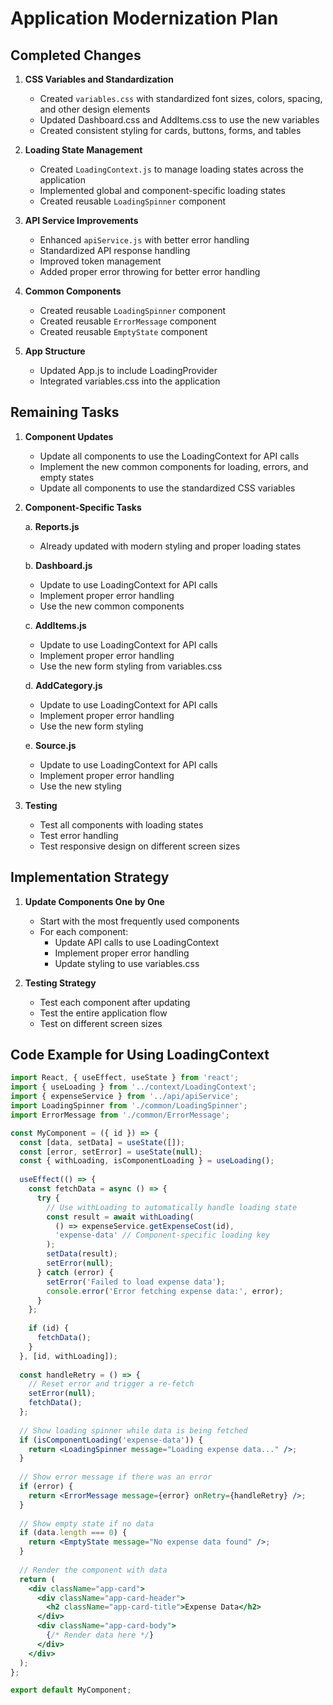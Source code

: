 # Application Modernization Plan

## Completed Changes

1. **CSS Variables and Standardization**
   - Created `variables.css` with standardized font sizes, colors, spacing, and other design elements
   - Updated Dashboard.css and AddItems.css to use the new variables
   - Created consistent styling for cards, buttons, forms, and tables

2. **Loading State Management**
   - Created `LoadingContext.js` to manage loading states across the application
   - Implemented global and component-specific loading states
   - Created reusable `LoadingSpinner` component

3. **API Service Improvements**
   - Enhanced `apiService.js` with better error handling
   - Standardized API response handling
   - Improved token management
   - Added proper error throwing for better error handling

4. **Common Components**
   - Created reusable `LoadingSpinner` component
   - Created reusable `ErrorMessage` component
   - Created reusable `EmptyState` component

5. **App Structure**
   - Updated App.js to include LoadingProvider
   - Integrated variables.css into the application

## Remaining Tasks

1. **Component Updates**
   - Update all components to use the LoadingContext for API calls
   - Implement the new common components for loading, errors, and empty states
   - Update all components to use the standardized CSS variables

2. **Component-Specific Tasks**

   a. **Reports.js**
   - Already updated with modern styling and proper loading states

   b. **Dashboard.js**
   - Update to use LoadingContext for API calls
   - Implement proper error handling
   - Use the new common components

   c. **AddItems.js**
   - Update to use LoadingContext for API calls
   - Implement proper error handling
   - Use the new form styling from variables.css

   d. **AddCategory.js**
   - Update to use LoadingContext for API calls
   - Implement proper error handling
   - Use the new form styling

   e. **Source.js**
   - Update to use LoadingContext for API calls
   - Implement proper error handling
   - Use the new styling

3. **Testing**
   - Test all components with loading states
   - Test error handling
   - Test responsive design on different screen sizes

## Implementation Strategy

1. **Update Components One by One**
   - Start with the most frequently used components
   - For each component:
     - Update API calls to use LoadingContext
     - Implement proper error handling
     - Update styling to use variables.css

2. **Testing Strategy**
   - Test each component after updating
   - Test the entire application flow
   - Test on different screen sizes

## Code Example for Using LoadingContext

```jsx
import React, { useEffect, useState } from 'react';
import { useLoading } from '../context/LoadingContext';
import { expenseService } from '../api/apiService';
import LoadingSpinner from './common/LoadingSpinner';
import ErrorMessage from './common/ErrorMessage';

const MyComponent = ({ id }) => {
  const [data, setData] = useState([]);
  const [error, setError] = useState(null);
  const { withLoading, isComponentLoading } = useLoading();
  
  useEffect(() => {
    const fetchData = async () => {
      try {
        // Use withLoading to automatically handle loading state
        const result = await withLoading(
          () => expenseService.getExpenseCost(id),
          'expense-data' // Component-specific loading key
        );
        setData(result);
        setError(null);
      } catch (error) {
        setError('Failed to load expense data');
        console.error('Error fetching expense data:', error);
      }
    };
    
    if (id) {
      fetchData();
    }
  }, [id, withLoading]);
  
  const handleRetry = () => {
    // Reset error and trigger a re-fetch
    setError(null);
    fetchData();
  };
  
  // Show loading spinner while data is being fetched
  if (isComponentLoading('expense-data')) {
    return <LoadingSpinner message="Loading expense data..." />;
  }
  
  // Show error message if there was an error
  if (error) {
    return <ErrorMessage message={error} onRetry={handleRetry} />;
  }
  
  // Show empty state if no data
  if (data.length === 0) {
    return <EmptyState message="No expense data found" />;
  }
  
  // Render the component with data
  return (
    <div className="app-card">
      <div className="app-card-header">
        <h2 className="app-card-title">Expense Data</h2>
      </div>
      <div className="app-card-body">
        {/* Render data here */}
      </div>
    </div>
  );
};

export default MyComponent;
```